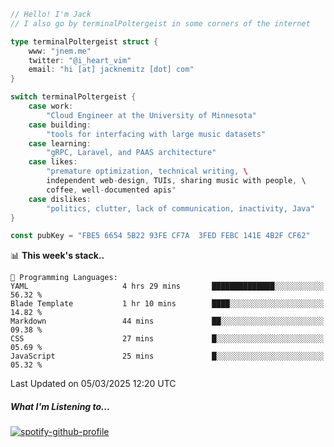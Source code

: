 ```go
// Hello! I'm Jack
// I also go by terminalPoltergeist in some corners of the internet

type terminalPoltergeist struct {
    www: "jnem.me"
    twitter: "@i_heart_vim"
    email: "hi [at] jacknemitz [dot] com"
}

switch terminalPoltergeist {
    case work:
        "Cloud Engineer at the University of Minnesota"
    case building:
        "tools for interfacing with large music datasets"
    case learning:
        "gRPC, Laravel, and PAAS architecture"
    case likes:
        "premature optimization, technical writing, \
        independent web-design, TUIs, sharing music with people, \
        coffee, well-documented apis"
    case dislikes:
        "politics, clutter, lack of communication, inactivity, Java"
}

const pubKey = "FBE5 6654 5B22 93FE CF7A  3FED FEBC 141E 4B2F CF62"
```

<!--START_SECTION:waka-->
📊 **This week's stack..** 

```text
💬 Programming Languages: 
YAML                     4 hrs 29 mins       ██████████████░░░░░░░░░░░   56.32 % 
Blade Template           1 hr 10 mins        ████░░░░░░░░░░░░░░░░░░░░░   14.82 % 
Markdown                 44 mins             ██░░░░░░░░░░░░░░░░░░░░░░░   09.38 % 
CSS                      27 mins             █░░░░░░░░░░░░░░░░░░░░░░░░   05.69 % 
JavaScript               25 mins             █░░░░░░░░░░░░░░░░░░░░░░░░   05.32 % 
```


 Last Updated on 05/03/2025 12:20 UTC
<!--END_SECTION:waka-->

##### What I'm Listening to...

[![spotify-github-profile](https://jnem.me/listening-item?maxAge=2592000)](https://jnem.me/listening)
